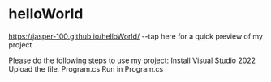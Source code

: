 # helloWorld
https://jasper-100.github.io/helloWorld/  --tap here for a quick preview of my project

Please do the following steps to use my project:
Install Visual Studio 2022
Upload the file, Program.cs
Run in Program.cs
